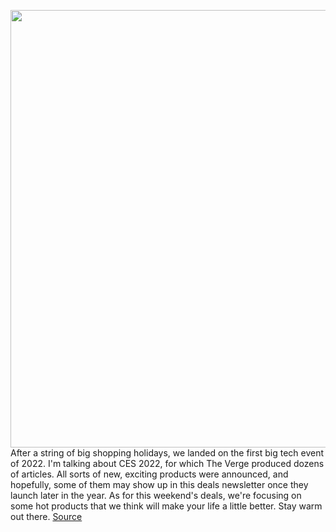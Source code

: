 <img src='https://cdn.vox-cdn.com/uploads/chorus_asset/file/19632025/Verge_Deals_Site_Logo_2020_113px.0.png' width='700px' /><br/>
After a string of big shopping holidays, we landed on the first big tech event of 2022. I'm talking about CES 2022, for which The Verge produced dozens of articles. All sorts of new, exciting products were announced, and hopefully, some of them may show up in this deals newsletter once they launch later in the year. As for this weekend's deals, we're focusing on some hot products that we think will make your life a little better. Stay warm out there.
<a href='https://www.theverge.com/good-deals/2022/1/8/22872077/microsoft-surface-pro-8-windows-oneplus-9-nintendo-switch-chrome-tablet-airpods-apple-deal-sale'> Source <a/>